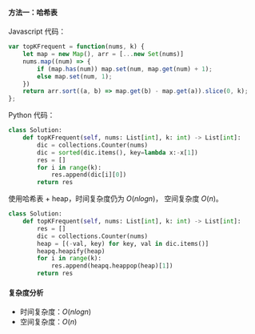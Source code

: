#### 方法一：哈希表

Javascript 代码：

```javascript
var topKFrequent = function(nums, k) {
    let map = new Map(), arr = [...new Set(nums)]
    nums.map((num) => {
        if (map.has(num)) map.set(num, map.get(num) + 1);
        else map.set(num, 1);
    })
    return arr.sort((a, b) => map.get(b) - map.get(a)).slice(0, k);
};
```

Python 代码：

```python
class Solution:
    def topKFrequent(self, nums: List[int], k: int) -> List[int]:
        dic = collections.Counter(nums)
        dic = sorted(dic.items(), key=lambda x:-x[1])
        res = []
        for i in range(k):
            res.append(dic[i][0])
        return res
```

使用哈希表 + heap，时间复杂度仍为 $O(n log n)$， 空间复杂度 $O(n)$。

```python
class Solution:
    def topKFrequent(self, nums: List[int], k: int) -> List[int]:
        res = []
        dic = collections.Counter(nums)
        heap = [(-val, key) for key, val in dic.items()]
        heapq.heapify(heap)
        for i in range(k):
            res.append(heapq.heappop(heap)[1])
        return res
```

#### 复杂度分析

- 时间复杂度：$O(nlog n)$
- 空间复杂度：$O(n)$